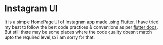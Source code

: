 # Instagram UI
It is a simple HomePage UI of Instagram app made using [Flutter](https://flutter.dev/).
I have tried my best to follow the best code practices & conventions as per [flutter docs](https://flutter.dev/docs).
But still there may be some places where the code quality doesn't match upto the required level,so i am sorry for that.
